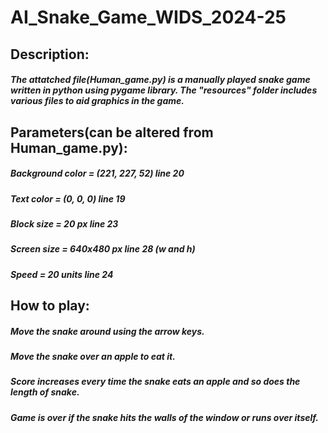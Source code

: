 # AI_Snake_Game_WIDS_2024-25

## Description:
##### The attatched file(Human_game.py) is a manually played snake game written in python using pygame library. The "resources" folder includes various files to aid graphics in the game.

## Parameters(can be altered from Human_game.py):
##### Background color    = (221, 227, 52)    line 20
##### Text color          = (0, 0, 0)         line 19
##### Block size          = 20 px             line 23
##### Screen size         = 640x480 px        line 28 (w and h)
##### Speed               = 20 units          line 24

## How to play:
##### Move the snake around using the arrow keys.
##### Move the snake over an apple to eat it.
##### Score increases every time the snake eats an apple and so does the length of snake.
##### Game is over if the snake hits the walls of the window or runs over itself.
